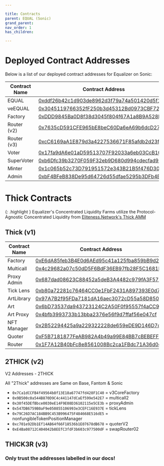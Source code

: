 ```yaml
---

title: Contracts
parent: EQUAL (Sonic)
grand_parent: 
nav_order: 1
has_children:

---
```


# Deployed Contract Addresses 

Below is a list of our deployed contract addresses for Equalizer on Sonic:


Contract Name  | Contract Address
------------- | -------------
EQUAL               | [0xddf26b42c1d903de8962d3f79a74a501420d5f19](https://sonicscan.org/address/0xddf26b42c1d903de8962d3f79a74a501420d5f19)
veEQUAL             | [0x3045119766352fF250b3d45312Bd0973CBF7235a](https://sonicscan.org/address/0x3045119766352fF250b3d45312Bd0973CBF7235a)
Factory             | [0xDDD9845Ba0D8f38d3045f804f67A1a8B9A528FcC](https://sonicscan.org/address/0xDDD9845Ba0D8f38d3045f804f67A1a8B9A528FcC)
Router (v2)         | [0x7635cD591CFE965bE8beC60Da6eA69b6dcD27e4b](https://sonicscan.org/address/0x7635cD591CFE965bE8beC60Da6eA69b6dcD27e4b)
Router (v3)         | [0xcC6169aA1E879d3a4227536671F85afdb2d23fAD](https://sonicscan.org/address/0xcC6169aA1E879d3a4227536671F85afdb2d23fAD)
Voter               | [0x17fa9dA6e01aD59513707F92033a6eb03CcB10B4](https://sonicscan.org/address/0x17fa9dA6e01aD59513707F92033a6eb03CcB10B4)
SuperVoter          | [0xb6Dfc39b3270F059F32eb9D680d994cdecfad93F](https://sonicscan.org/address/0xb6Dfc39b3270F059F32eb9D680d994cdecfad93F)
Minter              | [0x1c065b52c73D791951572e343B21B5f476D303Fa](https://sonicscan.org/address/0x1c065b52c73D791951572e343B21B5f476D303Fa)
Admin               | [0xbF4BFeB838De95d64726d55dfae5295b3DFb4B4B](https://sonicscan.org/address/0xbF4BFeB838De95d64726d55dfae5295b3DFb4B4B)

# Thick Contracts

{: .highlight } Equalizer's Concentrated Liquidity Farms utilize the Protocol-Agnostic Concentrated Liquidity from [Eliteness.Network's Thick AMM](https://ftm.guru/docs/thick)

## Thick (v1)

Contract Name  | Contract Address
------------- | -------------
Factory               | [0xE6dA85feb3B4E0d6AEd95c41a125fba859bB9d24](https://ftmscan.com/address/0xE6dA85feb3B4E0d6AEd95c41a125fba859bB9d24)
Multicall             | [0x4c29682a07c50dD5F6BdF36EB97fb28F5C1681E3](https://ftmscan.com/address/0x4c29682a07c50dD5F6BdF36EB97fb28F5C1681E3)
Proxy Admin           | [0x687dad08623C88452a5deB3A4482c979fA3F571E](https://ftmscan.com/address/0x687dad08623C88452a5deB3A4482c979fA3F571E)
Tick Lens             | [0xb80a72281c76464CC0e1FbF2431A897393E0d757](https://ftmscan.com/address/0xb80a72281c76464CC0e1FbF2431A897393E0d757)
ArtLibrary            | [0x97A7B2f95FDa7181dA16aec3072cD55a58D85073](https://ftmscan.com/address/0x97A7B2f95FDa7181dA16aec3072cD55a58D85073)
Art                   | [0x6bD73537da943723124C2A50F0f95557f4aCC9A2](https://ftmscan.com/address/0x6bD73537da943723124C2A50F0f95557f4aCC9A2)
Art Proxy             | [0x4bfb3993733b13bba2376e56f9d7ffaf56e047cf](https://ftmscan.com/address/0x4bfb3993733b13bba2376e56f9d7ffaf56e047cf)
NFT Manager           | [0x2B52294425a9a229322228de659eDE9D146D7c2f](https://ftmscan.com/address/0x2B52294425a9a229322228de659eDE9D146D7c2f)
Quoter                | [0xF5B7181877FeAB982A4b49a99E84BB7cBEBEFF98](https://ftmscan.com/address/0xF5B7181877FeAB982A4b49a99E84BB7cBEBEFF98)
Router                | [0x1F7A12B40bFc8e8561008Bc2ca1FBdc71A36d0e8](https://ftmscan.com/address/0x1F7A12B40bFc8e8561008Bc2ca1FBdc71A36d0e8)

## 2THICK (v2)

V2 Addresses - 2THICK

All "2Thick" addresses are Same on Base, Fantom & Sonic
- `0x7Ca1dCCFB4f49564b8f13E18a67747fd428F1C40` = v3CoreFactory
- `0x9B500c0a544B870D9C4c441147dCaEf599e542E7` = multicall2
- `0x30f45DEfBbce0030eE14F9E08D36102115e5CE3b` = proxyAdmin
- `0x547DB6759B0aF9e050855106993e3CEFC16E937E` = tickLens
- `0x79C26D7AC184BB9C453B996475F484668E516dE5` = nonfungibleTokenPositionManager
- `0xc701e92Db1Ef14AB64f66F18536b1E07678dB678` = quoterV2
- `0xE4Ba08712C404042b8EEfC3fdF3b603c977500dF` = swapRouter02


## THICK3R (v3)

### Only trust the addresses labelled in our docs!
